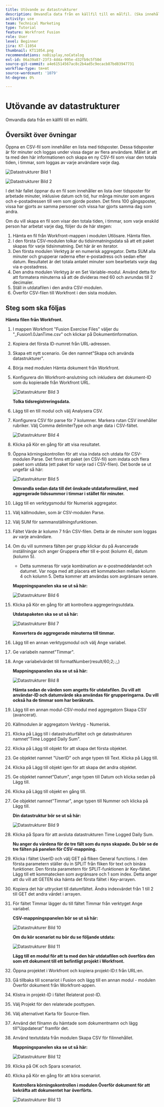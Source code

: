 ```yaml
---
title: Utövande av datastrukturer
description: Omvandla data från en källfil till en målfil. (Ska innehålla mellan 60 och 160 tecken, men är 58 tecken)
activity: use
team: Technical Marketing
type: Tutorial
feature: Workfront Fusion
role: User
level: Beginner
jira: KT-11054
thumbnail: KT11054.png
recommendations: noDisplay,noCatalog
exl-id: 06a39a87-23f3-4d4a-995e-d32fb9c5f50d
source-git-commit: a4e61514567ac8c2b4ad5c9ecacb87bd83947731
workflow-type: tm+mt
source-wordcount: '1079'
ht-degree: 0%

---
```


# Utövande av datastrukturer

Omvandla data från en källfil till en målfil.

## Översikt över övningar

Öppna en CSV-fil som innehåller en lista med tidsposter. Dessa tidsposter är för minuter och loggas under vissa dagar av flera användare. Målet är att ta med den här informationen och skapa en ny CSV-fil som visar den totala tiden, i timmar, som loggas av varje användare varje dag.

![Datastrukturer Bild 1](../12-exercises/assets/data-structures-walkthrough-1.png)

![Datastrukturer Bild 2](../12-exercises/assets/data-structures-walkthrough-2.png)


I det här fallet öppnar du en fil som innehåller en lista över tidsposter för arbetade minuter, inklusive datum och tid, hur många minuter som angavs och e-postadressen till vem som gjorde posten. Det finns 100 gångsposter, vissa har gjorts av samma personer och vissa har gjorts samma dag som andra.

Om du vill skapa en fil som visar den totala tiden, i timmar, som varje enskild person har arbetat varje dag, följer du de här stegen:

1. Hämta en fil från Workfront-mappen i modulen Utlösare. Hämta filen.
1. I den första CSV-modulen tolkar du tidsinmatningsdata så att ett paket skapas för varje tidsinmatning. Det här är en iterator.
1. Den första modulen Verktyg är en numerisk aggregator. Detta SUM alla minuter och grupperar raderna efter e-postadress och sedan efter datum. Resultatet är det totala antalet minuter som bearbetats varje dag via e-postadress.
1. Den andra modulen Verktyg är en Set Variable-modul. Använd detta för att formatera minuterna så att de divideras med 60 och avrundas till 2 decimaler.
1. Ställ in utdatafilen i den andra CSV-modulen.
1. Överför CSV-filen till Workfront i den sista modulen.

## Steg som ska följas

**Hämta filen från Workfront.**

1. I mappen Workfront &quot;Fusion Exercise Files&quot; väljer du &quot;_Fusion1.0JanTime.csv&quot; och klickar på Dokumentinformation.
1. Kopiera det första ID-numret från URL-adressen.
1. Skapa ett nytt scenario. Ge den namnet&quot;Skapa och använda datastrukturer&quot;.
1. Börja med modulen Hämta dokument från Workfront.
1. Konfigurera din Workfront-anslutning och inkludera det dokument-ID som du kopierade från Workfront URL.

   ![Datastrukturer Bild 3](../12-exercises/assets/data-structures-walkthrough-3.png)

   **Tolka tidsregistreringsdata.**

1. Lägg till en till modul och välj Analysera CSV.
1. Konfigurera CSV för parse för 7 kolumner. Markera rutan CSV innehåller rubriker. Välj Comma delimiterType och ange data i CSV-fältet.

   ![Datastrukturer Bild 4](../12-exercises/assets/data-structures-walkthrough-4.png)

1. Klicka på Kör en gång för att visa resultatet.
1. Öppna körningskontrollen för att visa indata och utdata för CSV-modulen Parse. Det finns ett paket (en CSV-fil) som indata och flera paket som utdata (ett paket för varje rad i CSV-filen). Det borde se ut ungefär så här:

   ![Datastrukturer Bild 5](../12-exercises/assets/data-structures-walkthrough-5.png)

   **Omvandla sedan data till det önskade utdataformuläret, med aggregerade tidssummor i timmar i stället för minuter.**

1. Lägg till en verktygsmodul för Numerisk aggregator.
1. Välj källmodulen, som är CSV-modulen Parse.
1. Välj SUM för sammanställningsfunktionen.
1. Fältet Värde är kolumn 7 från CSV-filen. Detta är de minuter som loggas av varje användare.
1. Om du vill summera fälten per grupp klickar du på Avancerade inställningar och anger Gruppera efter till e-post (kolumn 4), datum (kolumn 5).

   + Detta summeras för varje kombination av e-postmeddelandet och datumet. Var noga med att placera ett kommatecken mellan kolumn 4 och kolumn 5. Detta kommer att användas som avgränsare senare.

   **Mappningspanelen ska se ut så här:**

   ![Datastrukturer Bild 6](../12-exercises/assets/data-structures-walkthrough-6.png)

1. Klicka på Kör en gång för att kontrollera aggregeringsutdata.

   **Utdatapaketen ska se ut så här:**

   ![Datastrukturer Bild 7](../12-exercises/assets/data-structures-walkthrough-7.png)

   **Konvertera de aggregerade minuterna till timmar.**

1. Lägg till en annan verktygsmodul och välj Ange variabel.
1. Ge variabeln namnet&quot;Timmar&quot;.
1. Ange variabelvärdet till formatNumber(result/60;2;.;,)

   **Mappningspanelen ska se ut så här:**

   ![Datastrukturer Bild 8](../12-exercises/assets/data-structures-walkthrough-8.png)

   **Hämta sedan de värden som angetts för utdatafilen. Du vill att användar-ID och datumvärde ska användas för grupperingarna. Du vill också ha de timmar som har beräknats.**

1. Lägg till en annan modul-CSV-modul med aggregatorn Skapa CSV (avancerat).
1. Källmodulen är aggregatorn Verktyg - Numerisk.
1. Klicka på Lägg till i datastrukturfältet och ge datastrukturen namnet&quot;Time Logged Daily Sum&quot;.
1. Klicka på Lägg till objekt för att skapa det första objektet.
1. Ge objektet namnet &quot;UserID&quot; och ange typen till Text. Klicka på Lägg till.
1. Klicka på Lägg till objekt igen för att skapa det andra objektet.
1. Ge objektet namnet&quot;Datum&quot;, ange typen till Datum och klicka sedan på Lägg till.
1. Klicka på Lägg till objekt en gång till.
1. Ge objektet namnet&quot;Timmar&quot;, ange typen till Nummer och klicka på Lägg till.

   **Din datastruktur bör se ut så här:**

   ![Datastrukturer Bild 9](../12-exercises/assets/data-structures-walkthrough-9.png)

1. Klicka på Spara för att avsluta datastrukturen Time Logged Daily Sum.

   **Nu anger du värdena för de tre fält som du nyss skapade. Du bör se de tre fälten på panelen för CSV-mappning.**

1. Klicka i fältet UserID och välj GET på fliken General functions. I den första parametern ställer du in SPLIT från fliken för text och binära funktioner. Den första parametern för SPLIT-funktionen är Key-fältet. Lägg till ett kommatecken som avgränsare och 1 som index. Detta anger att du vill att GETEN ska hämta det första fältet i Key-arrayen.
1. Kopiera det här uttrycket till datumfältet. Ändra indexvärdet från 1 till 2 till GET det andra värdet i arrayen.
1. För fältet Timmar lägger du till fältet Timmar från verktyget Ange variabel.

   **CSV-mappningspanelen bör se ut så här:**

   ![Datastrukturer Bild 10](../12-exercises/assets/data-structures-walkthrough-10.png)

   **Om du kör scenariot nu bör du se följande utdata:**

   ![Datastrukturer Bild 11](../12-exercises/assets/data-structures-walkthrough-11.png)

   **Lägg till en modul för att ta med den här utdatafilen och överföra den som ett dokument till ett befintligt projekt i Workfront.**

1. Öppna projektet i Workfront och kopiera projekt-ID:t från URL:en.
1. Gå tillbaka till scenariot i Fusion och lägg till en annan modul - modulen Överför dokument från Workfront-appen.
1. Klistra in projekt-ID i fältet Relaterat post-ID.
1. Välj Projekt för den relaterade posttypen.
1. Välj alternativet Karta för Source-filen.
1. Använd det filnamn du hämtade som dokumentnamn och lägg till&quot;Uppdaterat&quot; framför det.
1. Använd textutdata från modulen Skapa CSV för filinnehållet.

   **Mappningspanelen ska se ut så här:**

   ![Datastrukturer Bild 12](../12-exercises/assets/data-structures-walkthrough-12.png)

1. Klicka på OK och Spara scenariot.
1. Klicka på Kör en gång för att köra scenariot.

   **Kontrollera körningskontrollen i modulen Överför dokument för att bekräfta att dokumentet har överförts.**

   ![Datastrukturer Bild 13](../12-exercises/assets/data-structures-walkthrough-13.png)
